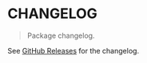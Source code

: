 # CHANGELOG

> Package changelog.

See [GitHub Releases](https://github.com/stdlib-js/strided-dtypes/releases) for the changelog.
